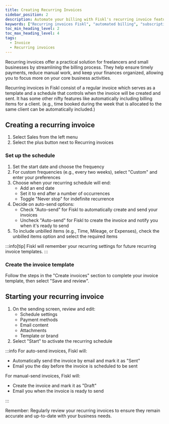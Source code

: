 ```yaml
---
title: Creating Recurring Invoices
sidebar_position: 2
description: Automate your billing with Fiskl's recurring invoice feature. Save time and ensure consistent revenue streams for your business.
keywords: ["Recurring invoices Fiskl", "automated billing", "subscription management", "revenue automation"]
toc_min_heading_level: 2
toc_max_heading_level: 4
tags:
  - Invoice
  - Recurring invoices
---
```


Recurring invoices offer a practical solution for freelancers and small businesses by streamlining the billing process. They help ensure timely payments, reduce manual work, and keep your finances organized, allowing you to focus more on your core business activities.

Recurring invoices in Fiskl consist of a regular invoice which serves as a template and a schedule that controls when the invoice will be created and sent. It has some other nifty features like automatically including billing items for a client. (e.g., time booked during the week that is allocated to the same client can be automatically included.)

## Creating a recurring invoice

1. Select Sales from the left menu
2. Select the plus button next to Recurring invoices

### Set up the schedule

1. Set the start date and choose the frequency
2. For custom frequencies (e.g., every two weeks), select "Custom" and enter your preferences
3. Choose when your recurring schedule will end:
   - Add an end date
   - Set it to end after a number of occurrences
   - Toggle "Never stop" for indefinite recurrence
4. Decide on auto-send options:
   - Check "Auto-send" for Fiskl to automatically create and send your invoices
   - Uncheck "Auto-send" for Fiskl to create the invoice and notify you when it's ready to send
5. To include unbilled items (e.g., Time, Mileage, or Expenses), check the unbilled items option and select the required items

:::info[tip]
Fiskl will remember your recurring settings for future recurring invoice templates.
:::

### Create the invoice template

Follow the steps in the "Create invoices" section to complete your invoice template, then select "Save and review".

## Starting your recurring invoice

1. On the sending screen, review and edit:
   - Schedule settings
   - Payment methods
   - Email content
   - Attachments
   - Template or brand
2. Select "Start" to activate the recurring schedule

:::info
For auto-send invoices, Fiskl will:

- Automatically send the invoice by email and mark it as "Sent"
- Email you the day before the invoice is scheduled to be sent

For manual-send invoices, Fiskl will:

- Create the invoice and mark it as "Draft"
- Email you when the invoice is ready to send

:::

Remember: Regularly review your recurring invoices to ensure they remain accurate and up-to-date with your business needs.
